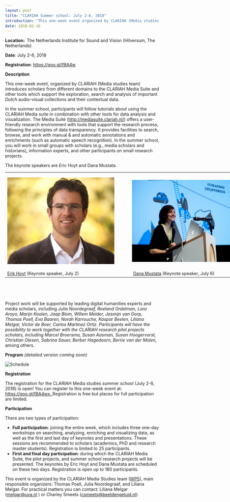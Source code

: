 ```yaml
---
layout: post
title: "CLARIAH Summer school: July 2-6, 2018"
introduction: "This one-week event organized by CLARIAH (Media studies work package) introduces scholars to the CLARIAH Media Suite and other tools which support the exploration, search and analysis of important Dutch audio-visual collections and their contextual data. Registration is free but places for full participation are limited."
date: 2018-02-16
---
```


<div class="entry-content">
<p class="p1"><span class="s3"><strong><span class="s1">Location:&nbsp;&nbsp;</span></strong></span><span class="s1">The Netherlands Institute for Sound and Vision (</span><span class="s1">Hilversum, The Netherlands)</span></p>
<p class="p1"><span class="s1"><strong>Date</strong>: July 2-6, 2018</span></p>
<p class="p1"><span class="s1"><strong>Registration</strong>:&nbsp;</span><span class="s1"><span class="s2"><a href="https://clariah.us7.list-manage.com/track/click?u=4aa8a65873d3ffafe259b732d&amp;id=5ff303ca5d&amp;e=945d5a62a7">https://goo.gl/fBA4w</a></span></span></p>
<p class="p1"><span class="s3"><strong>Description</strong></span></p>
<p class="p1"><span class="s1">This one-week event, organized by CLARIAH (Media studies team) introduces scholars from different domains to the CLARIAH Media Suite and other tools which support the exploration, search and analysis of important <em>Dutch</em> audio-visual collections and their contextual data.&nbsp;</span></p>
<p class="p1"><span class="s1">In the summer school, participants will follow tutorials about using the CLARIAH Media suite in combination with other tools for data analysis and visualization. </span><span class="s1">The Media Suite (<a href="https://clariah.us7.list-manage.com/track/click?u=4aa8a65873d3ffafe259b732d&amp;id=1c03ddfa2c&amp;e=945d5a62a7"><span class="s4">http://mediasuite.clariah.nl/</span></a>) offers a user-friendly research environment with tools that support the research process, following the principles of data transparency. It provides facilities to search, browse, and work with manual &amp; and automatic annotations and enrichments (such as automatic speech recognition). In the summer school, you will work in small groups with scholars (e.g., media scholars and historians), information experts, and other participants on small research projects.</span></p>
<p class="p1"><span class="s1">The keynote speakers are Eric Hoyt and Dana Mustata.</span></p>
<table style="width: 801px;">
<tbody>
<tr>
<td style="width: 399px;">
<p class="p1"><span class="s1"><img src="https://github.com/CLARIAH/mediasuite-blog/blob/master/img/posts/2018-02-16_eric-hoyt.jpg?raw=true" alt="Eric Hoyt" width="349" height="282" /></span></p>
</td>
<td style="width: 388px;"><img src="https://github.com/CLARIAH/mediasuite-blog/blob/master/img/posts/2018-02-16_dana_mustata.jpg?raw=true" alt="Dana Mustata" width="400" height="267" /></td>
</tr>
<tr>
<td style="width: 399px;"><a href="https://commarts.wisc.edu/people/ehoyt">Erik Hoyt</a>&nbsp;(Keynote speaker, July 2)</td>
<td style="width: 388px;">&nbsp;<a href="https://www.rug.nl/staff/d.mustata/">Dana Mustata</a> (Keynote speaker, July 6)</td>
</tr>
</tbody>
</table>
<p class="p1">&nbsp;</p>
<p class="p1">&nbsp;</p>
<p class="p1"><span class="s1">Project work will be supported by leading digital humanities experts and media scholars, including <em>Julia Noordegraaf, Roeland Ordelman, Lora Aroyo, Marijn Koolen, Jaap Blom, Willem Melder, Jasmijn van Gorp, Thomas Poell, Eva Baaren, Norah Karrouche, Kaspar Beelen, Liliana Melgar, Victor de Boer, Carlos Mart&iacute;nez Ort&iacute;z. Participants will have the possibility to work together with the CLARIAH research pilot projects scholars, including M</em></span><em>arcel Broersma, Susan Aasman, Susan Hoogervorst, Christian Olesen, Sabrina Sauer, Berber Hagedoorn, Berrie van der Molen</em>, among others.</p>
<p class="p3"><span class="s1"><strong>Program</strong><em> (detailed version coming soon)</em></span></p>
<p><img src="https://cdn.evbuc.com/eventlogos/183846343/screenshot20171113at14.06.41.png" alt="Schedule" /></p>
<p class="p3"><span class="s1"><strong>Registration</strong></span></p>
<p class="p1"><span class="s1">The registration for the CLARIAH Media studies summer school (July 2-6, 2018) is open! You can register to this one-week event at:<span class="s4"> <a href="https://goo.gl/fBA4wx">https://goo.gl/fBA4wx</a><a href="https://clariah.us7.list-manage.com/track/click?u=4aa8a65873d3ffafe259b732d&amp;id=176590124e&amp;e=945d5a62a7">.&nbsp;</a></span></span><span class="s1"><span class="s4">Registration is free but places for full participation are limited.</span></span></p>
<p class="p3"><span class="s1"><strong>Participation</strong></span></p>
<p class="p1"><span class="s1">There are two types of participation:</span></p>
<ul class="ul1">
<li class="li1"><span class="s6"><strong>Full participation</strong></span><span class="s1">: joining the entire week, which includes three one-day workshops on searching, analyzing, enriching and visualizing data, as well as the first and last day of keynotes and presentations. These sessions are recommended to scholars (academics, PhD and research master students). Registration is limited to 25 participants.</span></li>
<li class="li1"><span class="s6"><strong>First and final day participation</strong></span><span class="s1">: during which the CLARIAH Media Suite, the pilot projects, and summer school research projects will be presented. The keynotes by Eric Hoyt and Dana Mustata are scheduled on these two days. Registration is open up to 180 participants.</span></li>
</ul>
<p class="p1"><span class="s1">This event is organized by the CLARIAH Media Studies team (<a title="WP5" href="https://clariah.nl/over/wie-is-wie">WP5</a>), main responsible organizers: Thomas Poell, Julia Noordegraaf, and Liliana Melgar. For practical matters you can contact:&nbsp;</span><span class="s1">Liliana Melgar (<a href="mailto:melgar@uva.nl?subject=Media%20Studies%20Summer%20school&amp;body=Dear%20Liliana%2C%0A"><span class="s7">melgar@uva.nl</span></a> ) or Charley Smeets (<a href="mailto:csmeets@beeldengeluid.nl?subject=Media%20Studies%20Summer%20school&amp;body=Dear%20Charley%2C%0A"><span class="s7">csmeets@beeldengeluid.nl</span></a>)</span></p>
			</div>
